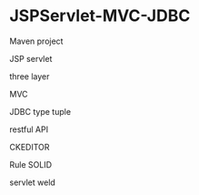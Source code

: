 # JSPServlet-MVC-JDBC
Maven project 

JSP servlet

three layer

MVC

JDBC type tuple

restful API

CKEDITOR

Rule SOLID

servlet weld 

